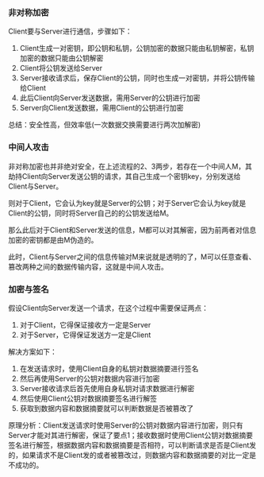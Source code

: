### 非对称加密

Client要与Server进行通信，步骤如下：

1. Client生成一对密钥，即公钥和私钥，公钥加密的数据只能由私钥解密，私钥加密的数据只能由公钥解密
2. Client将公钥发送给Server
3. Server接收请求后，保存Client的公钥，同时也生成一对密钥，并将公钥传输给Client
4. 此后Client向Server发送数据，需用Server的公钥进行加密
5. Server向Client发送数据，需用Client的公钥进行加密

总结：安全性高，但效率低(一次数据交换需要进行两次加解密)

### 中间人攻击

非对称加密也并非绝对安全，在上述流程的2、3两步，若存在一个中间人M，其劫持Client向Server发送公钥的请求，其自己生成一个密钥key，分别发送给Client与Server。

则对于Client，它会认为key就是Server的公钥；对于Server它会认为key就是Client的公钥，同时将Server自己的的公钥发送给M。

那么此后对于Client和Server发送的信息，M都可以对其解密，因为前两者对信息加密的密钥都是由M伪造的。

此时，Client与Server之间的信息传输对M来说就是透明的了，M可以任意查看、篡改两种之间的数据传输内容，这就是中间人攻击。



### 加密与签名

假设Client向Server发送一个请求，在这个过程中需要保证两点：

1. 对于Client，它得保证接收方一定是Server
2. 对于Server，它得保证发送方一定是Client

解决方案如下：

1. 在发送请求时，使用Client自身的私钥对数据摘要进行签名
2. 然后再使用Server的公钥对数据内容进行加密
3. Server接收请求后首先使用自身私钥对请求数据进行解密
4. 然后使用Client公钥对数据摘要签名进行解签
5. 获取到数据内容和数据摘要就可以判断数据是否被篡改了

原理分析：Client发送请求时使用Server的公钥对数据内容进行加密，则只有Server才能对其进行解密，保证了要点1；接收数据时使用Client公钥对数据摘要签名进行解签，根据数据内容和数据摘要是否相符，可以判断请求是否是Client发的，如果请求不是Client发的或者被篡改过，则数据内容和数据摘要的对比一定是不成功的。